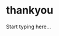 # thankyou

<include from="Snippets-PaylinkAPI.md" element-id="snippet-header" />

Start typing here...